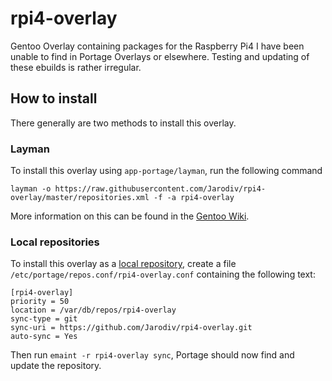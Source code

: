 # rpi4-overlay

Gentoo Overlay containing packages for the Raspberry Pi4 I have been unable to find in Portage Overlays or elsewhere. Testing and updating of these ebuilds is rather irregular.

## How to install

There generally are two methods to install this overlay.

### Layman

To install this overlay using `app-portage/layman`, run the following command

`layman -o https://raw.githubusercontent.com/Jarodiv/rpi4-overlay/master/repositories.xml -f -a rpi4-overlay`

More information on this can be found in the [Gentoo Wiki](https://wiki.gentoo.org/wiki/Layman#Adding_custom_repositories).

### Local repositories

To install this overlay as a [local repository](https://wiki.gentoo.org/wiki/Handbook:Parts/Portage/CustomTree#Defining_a_custom_repository), create a file `/etc/portage/repos.conf/rpi4-overlay.conf` containing the following text:

```
[rpi4-overlay]
priority = 50
location = /var/db/repos/rpi4-overlay
sync-type = git
sync-uri = https://github.com/Jarodiv/rpi4-overlay.git
auto-sync = Yes
```

Then run `emaint -r rpi4-overlay sync`, Portage should now find and update the repository.
